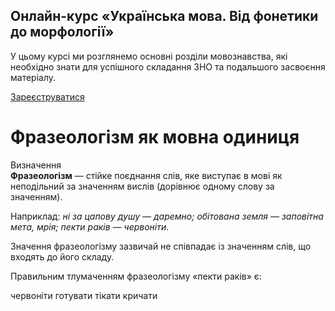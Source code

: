 <div class="banner">
  <h2 class="course">Онлайн-курс «Українська мова. Від фонетики до морфології»</h2>
  <p class="course-description">
     У цьому курсі ми розглянемо основні розділи мовознавства, які необхідно знати для успішного складання ЗНО та подальшого засвоєння матеріалу.<br>
  </p>
    <div class="button-wrapper">
        <a class="registration-button" target="_blank" href="http://bit.ly/2zuYUGS">Зареєструватися</a>
    </div>   
</div>

# Фразеологізм як мовна одиниця

<div class="space">
<div class="eoz-wrap">
<span class="eoz">Визначення</span>
<div class="eoz-text">
<b>Фразеологiзм</b> — стiйке поєднання слiв, яке виступає в мовi як неподiльний за значенням вислiв (дорiвнює одному слову за значенням).
</div>
</div>
</div>

Наприклад: *нi за цапову душу — даремно; обiтована земля — заповiтна мета, мрiя; пекти ракiв — червонiти*.

Значення фразеологiзму зазвичай не спiвпадає iз значенням слiв, що входять до його складу.

<quiz correctLabel="correct" incorrectLabel="incorrect" checkLabel="check">
    <question text="">
        <p>Правильним тлумаченням фразеологізму «пекти раків» є:</p>
        <answer correct>червоніти</answer>
        <answer>готувати</answer>
        <answer>тікати</answer>
        <answer>кричати</answer>
    </question>
</quiz>
